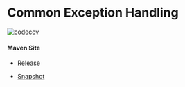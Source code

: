 # Common Exception Handling

[![codecov](https://codecov.io/gh/bremersee/common-exception-handling/branch/main/graph/badge.svg)](https://codecov.io/gh/bremersee/common-exception-handling)

#### Maven Site

- [Release](https://bremersee.github.io/common-exception-handling/index.html)

- [Snapshot](https://nexus.bremersee.org/repository/maven-sites/common-exception-handling/1.1.0-SNAPSHOT/index.html)
